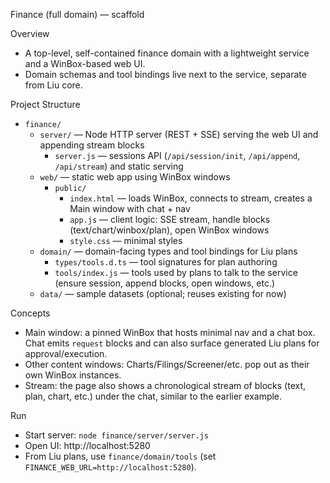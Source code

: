 Finance (full domain) — scaffold

Overview
- A top-level, self-contained finance domain with a lightweight service and a WinBox-based web UI.
- Domain schemas and tool bindings live next to the service, separate from Liu core.

Project Structure
- `finance/`
  - `server/` — Node HTTP server (REST + SSE) serving the web UI and appending stream blocks
    - `server.js` — sessions API (`/api/session/init`, `/api/append`, `/api/stream`) and static serving
  - `web/` — static web app using WinBox windows
    - `public/`
      - `index.html` — loads WinBox, connects to stream, creates a Main window with chat + nav
      - `app.js` — client logic: SSE stream, handle blocks (text/chart/winbox/plan), open WinBox windows
      - `style.css` — minimal styles
  - `domain/` — domain-facing types and tool bindings for Liu plans
    - `types/tools.d.ts` — tool signatures for plan authoring
    - `tools/index.js` — tools used by plans to talk to the service (ensure session, append blocks, open windows, etc.)
  - `data/` — sample datasets (optional; reuses existing for now)

Concepts
- Main window: a pinned WinBox that hosts minimal nav and a chat box. Chat emits `request` blocks and can also surface generated Liu plans for approval/execution.
- Other content windows: Charts/Filings/Screener/etc. pop out as their own WinBox instances.
- Stream: the page also shows a chronological stream of blocks (text, plan, chart, etc.) under the chat, similar to the earlier example.

Run
- Start server: `node finance/server/server.js`
- Open UI: http://localhost:5280
- From Liu plans, use `finance/domain/tools` (set `FINANCE_WEB_URL=http://localhost:5280`).


